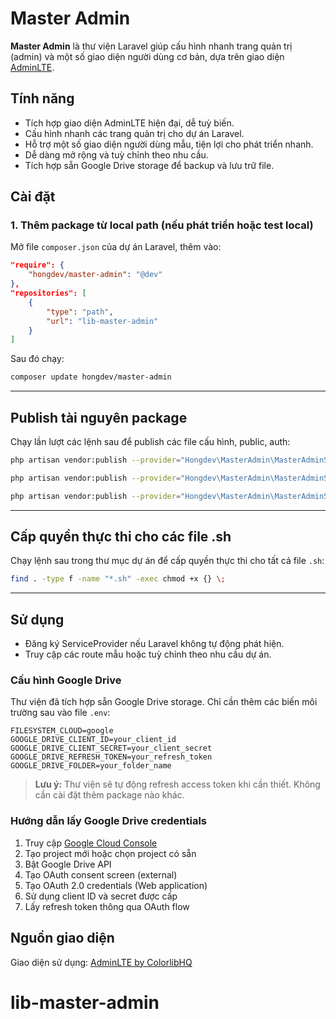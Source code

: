 # Master Admin

**Master Admin** là thư viện Laravel giúp cấu hình nhanh trang quản trị (admin) và một số giao diện người dùng cơ bản, dựa trên giao diện [AdminLTE](https://github.com/ColorlibHQ/AdminLTE#).

## Tính năng

- Tích hợp giao diện AdminLTE hiện đại, dễ tuỳ biến.
- Cấu hình nhanh các trang quản trị cho dự án Laravel.
- Hỗ trợ một số giao diện người dùng mẫu, tiện lợi cho phát triển nhanh.
- Dễ dàng mở rộng và tuỳ chỉnh theo nhu cầu.
- Tích hợp sẵn Google Drive storage để backup và lưu trữ file.


## Cài đặt

### 1. Thêm package từ local path (nếu phát triển hoặc test local)

Mở file `composer.json` của dự án Laravel, thêm vào:

```json
"require": {
	"hongdev/master-admin": "@dev"
},
"repositories": [
	{
		"type": "path",
		"url": "lib-master-admin"
	}
]
```

Sau đó chạy:

```bash
composer update hongdev/master-admin
```

---

## Publish tài nguyên package

Chạy lần lượt các lệnh sau để publish các file cấu hình, public, auth:

```bash
php artisan vendor:publish --provider="Hongdev\MasterAdmin\MasterAdminServiceProvider" --tag=master-admin-environment --force

php artisan vendor:publish --provider="Hongdev\MasterAdmin\MasterAdminServiceProvider" --tag=master-admin-public --force

php artisan vendor:publish --provider="Hongdev\MasterAdmin\MasterAdminServiceProvider" --tag=master-admin-auth --force
```

---

## Cấp quyền thực thi cho các file .sh

Chạy lệnh sau trong thư mục dự án để cấp quyền thực thi cho tất cả file `.sh`:

```bash
find . -type f -name "*.sh" -exec chmod +x {} \;
```

---


## Sử dụng

- Đăng ký ServiceProvider nếu Laravel không tự động phát hiện.
- Truy cập các route mẫu hoặc tuỳ chỉnh theo nhu cầu dự án.

### Cấu hình Google Drive

Thư viện đã tích hợp sẵn Google Drive storage. Chỉ cần thêm các biến môi trường sau vào file `.env`:

```env
FILESYSTEM_CLOUD=google
GOOGLE_DRIVE_CLIENT_ID=your_client_id
GOOGLE_DRIVE_CLIENT_SECRET=your_client_secret
GOOGLE_DRIVE_REFRESH_TOKEN=your_refresh_token
GOOGLE_DRIVE_FOLDER=your_folder_name
```


> **Lưu ý:** Thư viện sẽ tự động refresh access token khi cần thiết. Không cần cài đặt thêm package nào khác.

### Hướng dẫn lấy Google Drive credentials

1. Truy cập [Google Cloud Console](https://console.cloud.google.com)
2. Tạo project mới hoặc chọn project có sẵn
3. Bật Google Drive API
4. Tạo OAuth consent screen (external)
5. Tạo OAuth 2.0 credentials (Web application)
6. Sử dụng client ID và secret được cấp
7. Lấy refresh token thông qua OAuth flow

## Nguồn giao diện

Giao diện sử dụng: [AdminLTE by ColorlibHQ](https://github.com/ColorlibHQ/AdminLTE#)
# lib-master-admin
